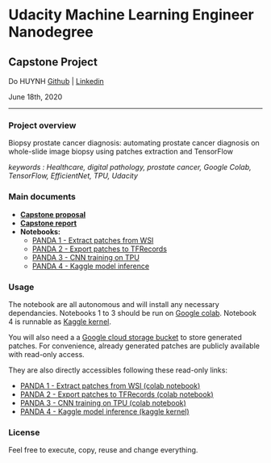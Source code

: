 # Udacity Machine Learning Engineer Nanodegree
## Capstone Project 

Do HUYNH 
[Github](http://www.github.com/huynhdoo/) | [Linkedin](http://www.linkedin.com/in/huynhdoo/)

June 18th, 2020

---

### Project overview
Biopsy prostate cancer diagnosis: automating prostate cancer diagnosis on whole-slide image biopsy using patches extraction and TensorFlow

*keywords : Healthcare, digital pathology, prostate cancer, Google Colab, TensorFlow, EfficientNet, TPU, Udacity*

### Main documents
- **[Capstone proposal](./proposal)**
- **[Capstone report](./report)**
- **Notebooks:**
    - [PANDA 1 - Extract patches from WSI](./PANDA%201%20-%20Extract%20patches%20from%20WSI.ipynb)
    - [PANDA 2 - Export patches to TFRecords](./PANDA%202%20-%20Export%20patches%20to%20TFRecords.ipynb)
    - [PANDA 3 - CNN training on TPU](./PANDA%203%20-%20CNN%20training%20on%20TPU.ipynb)
    - [PANDA 4 - Kaggle model inference](./PANDA%204%20-%20Kaggle%20model%20inference.ipynb)
 
### Usage
The notebook are all autonomous and will install any necessary dependancies. Notebooks 1 to 3 should be run on [Google colab](https://colab.research.google.com/). Notebook 4 is runnable as [Kaggle kernel](https://www.kaggle.com/). 

You will also need a a [Google cloud storage bucket](https://cloud.google.com/storage) to store generated patches. For convenience, already generated patches are publicly available with read-only access.

They are also directly accessibles following these read-only links:
- [PANDA 1 - Extract patches from WSI (colab notebook)](https://colab.research.google.com/drive/1LbvovE3QRAqwhEnfTnUKqGr11Xa8GzYH?usp=sharing)
- [PANDA 2 - Export patches to TFRecords (colab notebook)](https://colab.research.google.com/drive/11o3LGaieiTjPq1L2Tg9y-0qFGUji42ob?usp=sharing)
- [PANDA 3 - CNN training on TPU (colab notebook)](https://colab.research.google.com/drive/1I0tCDXVKoR6-ifBl0kJAcS4D8WYFg96J?usp=sharing)
- [PANDA 4 - Kaggle model inference (kaggle kernel)](https://www.kaggle.com/huynhdoo/panda-keras-model-inference)
    
### License
Feel free to execute, copy, reuse and change everything.
